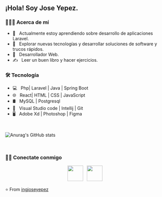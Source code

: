 <h2> ¡Hola! Soy Jose Yepez.</h2>

<h3> 👨🏻‍💻 Acerca de mí</h3>

- 🔭 &nbsp; Actualmente estoy aprendiendo sobre desarrollo de aplicaciones Laravel.
- 🤔 &nbsp; Explorar nuevas tecnologías y desarrollar soluciones de software y trucos rápidos.
- 💼 &nbsp; Desarrollador Web.
- ✍️ &nbsp; Leer un buen libro y hacer ejercicios.
  

<h3>🛠 Tecnología</h3>

- 💻 &nbsp; Php| Laravel | Java | Spring Boot  
- 🌐 &nbsp; React| HTML | CSS | JavaScript 
- 🛢 &nbsp; MySQL | Postgresql
- 🔧 &nbsp; Visual Studio code | Intellij | Git
- 🖥 &nbsp; Adobe Xd | Photoshop | Figma

<br>

![Anurag's GitHub stats](https://github-readme-stats.vercel.app/api?username=ingjoseyepez&show_icons=true&theme=cobalt)

</br>

<h3> 🤝🏻 Conectate conmigo </h3>

<p align="center"> 
&nbsp; <a href="https://www.linkedin.com/in/jose-yepez-8094a4228/" target="_blank" rel="noopener noreferrer"><img src="https://img.icons8.com/plasticine/100/000000/linkedin.png" width="50" /></a>
&nbsp; <a href="mailto:ing.joseyepez@gmail.com" target="_blank" rel="noopener noreferrer"><img src="https://img.icons8.com/plasticine/100/000000/gmail.png"  width="50" /></a>
</p>

⭐️ From [ingjoseyepez](https://github.com/ingjoseyepez)
